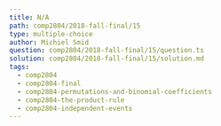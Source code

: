 ```yaml
---
title: N/A
path: comp2804/2018-fall-final/15
type: multiple-choice
author: Michiel Smid
question: comp2804/2018-fall-final/15/question.ts
solution: comp2804/2018-fall-final/15/solution.md
tags:
  - comp2804
  - comp2804-final
  - comp2804-permutations-and-binomial-coefficients
  - comp2804-the-product-rule
  - comp2804-independent-events
---
```

